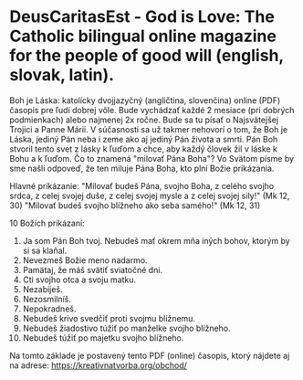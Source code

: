 # DeusCaritasEst - God is Love: The Catholic bilingual online magazine for the people of good will (english, slovak, latin).
Boh je Láska: katolícky dvojjazyčný (angličtina, slovenčina) online (PDF) časopis pre ľudí dobrej vôle. Bude vychádzať každé 2 mesiace (pri dobrých podmienkach) alebo najmenej 2x ročne. Bude sa tu písať o Najsvätejšej Trojici a Panne Márii. V súčasnosti sa už takmer nehovorí o tom, že Boh je Láska, jediný Pán neba i zeme ako aj jediný Pán života a smrti. Pán Boh stvoril tento svet z lásky k ľuďom a chce, aby každý človek žil v láske k Bohu a k ľuďom. Čo to znamená "milovať Pána Boha"? Vo Svätom písme by sme našli odpoveď, že ten miluje Pána Boha, kto plní Božie prikázania. 

Hlavné prikázanie: "Milovať budeš Pána, svojho Boha, z celého svojho srdca, z celej svojej duše, z celej svojej mysle a z celej svojej sily!" (Mk 12, 30) "Milovať budeš svojho blížneho ako seba samého!" (Mk 12, 31)

10 Božích prikázaní: 
1. Ja som Pán Boh tvoj. Nebudeš mať okrem mňa iných bohov, ktorým by si sa klaňal.
2. Nevezmeš Božie meno nadarmo.
3. Pamätaj, že máš svätiť sviatočné dni.
4. Cti svojho otca a svoju matku.
5. Nezabiješ.
6. Nezosmilníš.
7. Nepokradneš.
8. Nebudeš krivo svedčiť proti svojmu blížnemu.
9. Nebudeš žiadostivo túžiť po manželke svojho blížneho.
10. Nebudeš túžiť po majetku svojho blížneho.

Na tomto základe je postavený tento PDF (online) časopis, ktorý nájdete aj na adrese: https://kreativnatvorba.org/obchod/ 
